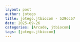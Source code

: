 ```yaml
---
layout: post
author: jotego
title: jotego.jtbiocom - 529cc57
date: 2025-09-26
categories: [Arcade, jtbiocom]
tags: [jotego.jtbiocom]
---
```


